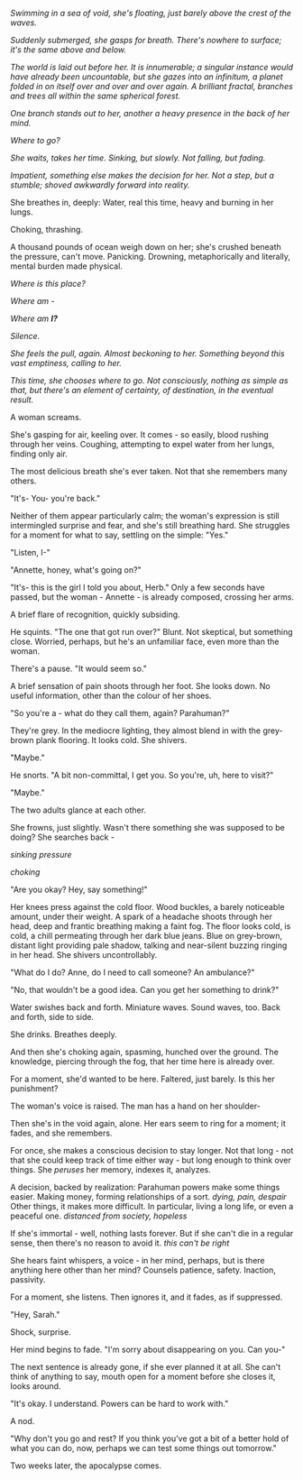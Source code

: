 *Swimming in a sea of void, she's floating, just barely above the crest of the waves.*

*Suddenly submerged, she gasps for breath. There's nowhere to surface; it's the same above and below.*

*The world is laid out before her. It is innumerable; a singular instance would have already been uncountable, but she gazes into an infinitum, a planet folded in on itself over and over and over again. A brilliant fractal, branches and trees all within the same spherical forest.*

*One branch stands out to her, another a heavy presence in the back of her mind.* 

*Where to go?*

*She waits, takes her time. Sinking, but slowly. Not falling, but fading.*

*Impatient, something else makes the decision for her. Not a step, but a stumble; shoved awkwardly forward into reality.*

She breathes in, deeply: Water, real this time, heavy and burning in her lungs.

Choking, thrashing.

A thousand pounds of ocean weigh down on her; she's crushed beneath the pressure, can't move. Panicking. Drowning, metaphorically and literally, mental burden made physical.

*Where is this place?*

*Where am -*

*Where am* ***I?***

*Silence.*

*She feels the pull, again. Almost beckoning to her. Something beyond this vast emptiness, calling to her.*

*This time, she chooses where to go. Not consciously, nothing as simple as that, but there's an element of certainty, of destination, in the eventual result.*

A woman screams. 

She's gasping for air, keeling over. It comes - so easily, blood rushing through her veins. Coughing, attempting to expel water from her lungs, finding only air.

The most delicious breath she's ever taken. Not that she remembers many others.

"It's- You- you're back."

Neither of them appear particularly calm; the woman's expression is still intermingled surprise and fear, and she's still breathing hard. She struggles for a moment for what to say, settling on the simple: "Yes."

"Listen, I-"

"Annette, honey, what's going on?"

"It's- this is the girl I told you about, Herb." Only a few seconds have passed, but the woman - Annette - is already composed, crossing her arms. 

A brief flare of recognition, quickly subsiding.

He squints. "The one that got run over?" Blunt. Not skeptical, but something close. Worried, perhaps, but he's an unfamiliar face, even more than the woman.

There's a pause. "It would seem so."

A brief sensation of pain shoots through her foot. She looks down. No useful information, other than the colour of her shoes.

"So you're a - what do they call them, again? Parahuman?"

They're grey. In the mediocre lighting, they almost blend in with the grey-brown plank flooring. It looks cold. She shivers.

"Maybe."

He snorts. "A bit non-committal, I get you. So you're, uh, here to visit?"

"Maybe."

The two adults glance at each other. 

She frowns, just slightly. Wasn't there something she was supposed to be doing? She searches back -

*sinking pressure*

*choking*

"Are you okay? Hey, say something!"

Her knees press against the cold floor. Wood buckles, a barely noticeable amount, under their weight. A spark of a headache shoots through her head, deep and frantic breathing making a faint fog. The floor looks cold, is cold, a chill permeating through her dark blue jeans. Blue on grey-brown, distant light providing pale shadow, talking and near-silent buzzing ringing in her head. She shivers uncontrollably.

"What do I do? Anne, do I need to call someone? An ambulance?"

"No, that wouldn't be a good idea. Can you get her something to drink?"

Water swishes back and forth. Miniature waves. Sound waves, too. Back and forth, side to side.

She drinks. Breathes deeply.

And then she's choking again, spasming, hunched over the ground. The knowledge, piercing through the fog, that her time here is already over.

For a moment, she'd wanted to be here. Faltered, just barely. Is this her punishment?

The woman's voice is raised. The man has a hand on her shoulder-

Then she's in the void again, alone. Her ears seem to ring for a moment; it fades, and she remembers.

For once, she makes a conscious decision to stay longer. Not that long - not that she could keep track of time either way - but long enough to think over things. She *peruses* her memory, indexes it, analyzes. 

A decision, backed by realization: Parahuman powers make some things easier. Making money, forming relationships of a sort. *dying, pain, despair* Other things, it makes more difficult. In particular, living a long life, or even a peaceful one. *distanced from society, hopeless*

If she's immortal - well, nothing lasts forever. But if she can't die in a regular sense, then there's no reason to avoid it. *this can't be right*

She hears faint whispers, a voice - in her mind, perhaps, but is there anything here other than her mind? Counsels patience, safety. Inaction, passivity.

For a moment, she listens. Then ignores it, and it fades, as if suppressed.

"Hey, Sarah."

Shock, surprise.

Her mind begins to fade. "I'm sorry about disappearing on you. Can you-"

The next sentence is already gone, if she ever planned it at all. She can't think of anything to say, mouth open for a moment before she closes it, looks around.

"It's okay. I understand. Powers can be hard to work with."

A nod.

"Why don't you go and rest? If you think you've got a bit of a better hold of what you can do, now, perhaps we can test some things out tomorrow."

Two weeks later, the apocalypse comes.
